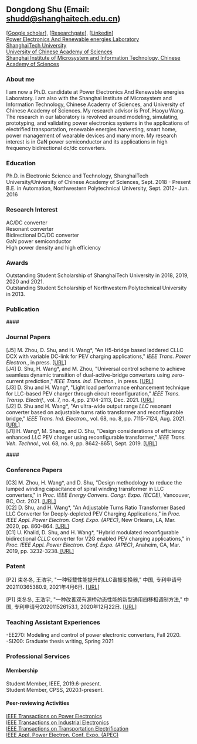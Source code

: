 ## Dongdong Shu (Email: shudd@shanghaitech.edu.cn)
[<a href="https://scholar.google.com/citations?user=oxEYf0MAAAAJ&hl=zh-CN&oi=ao" target="_blank">Google scholar</a>], [<a href="https://www.researchgate.net/scientific-contributions/Dongdong-Shu-2157948095?_sg=S5t9PdhSz6SdbKdLjbKQ6kyRdaY75s1dTfqWfMDJWw4ZKw5YVjAyTCaUMDzP1E6dW29apg5jiUw9MWs" target="_blank">Researchgate</a>], [<a href="https://www.linkedin.com/in/%E5%86%AC%E5%86%AC-%E6%9D%9F-1a4988167/" target="_blank">Linkedin</a>]<br/>
<a href="https://pearl.shanghaitech.edu.cn/" target="_blank">Power Electronics And Renewable energies Laboratory</a><br />
<a href="http://www.shanghaitech.edu.cn/" target="_blank">ShanghaiTech University</a><br />
<a href="https://www.ucas.ac.cn/" target="_blank">University of Chinese Academy of Sciences</a><br />
<a href="http://sim.cas.cn/">Shanghai Institute of Microsystem and Information Technology, Chinese Academy of Sciences</a><br />
### About me
I am now a Ph.D. candidate at Power Electronics And Renewable energies Laboratory. I am also with the Shanghai Institute of Microsystem and Information Technology, Chinese Academy of Sciences, and University of Chinese Academy of Sciences. My research advisor is Prof. Haoyu Wang. The research in our laboratory is revolved around modeling, simulating, prototyping, and validating power electronics systems in the applications of electrified transportation, renewable energies harvesting, smart home, power management of wearable devices and many more. My research interest is in GaN power semiconductor and its applications in high frequency bidirectional dc/dc converters.

### Education
Ph.D. in Electronic Science and Technology, ShanghaiTech University/University of Chinese Academy of Sciences, Sept. 2018 - Present  
B.E. in Automation, Northwestern Polytechnical University, Sept. 2012- Jun. 2016

### Research Interest
AC/DC converter     
Resonant converter    
Bidirectional DC/DC converter     
GaN power semiconductor      
High power density and high efficiency     


### Awards
Outstanding Student Scholarship of ShanghaiTech University in 2018, 2019, 2020 and 2021.   
Outstanding Student Scholarship of Northwestern Polytechnical University in 2013.

### Publication

####<h3>Journal Papers</h3>
[J5] M. Zhou, D. Shu, and H. Wang*,  "An H5-bridge based laddered CLLC DCX with variable DC-link for PEV charging applications," <em>IEEE Trans. Power Electron.</em>, in press. <a href="https://ieeexplore.ieee.org/document/9591480" target="_blank"> [URL]</a>       
[J4] D. Shu, H. Wang*, and M. Zhou, "Universal control scheme to achieve seamless dynamic transition of dual-active-bridge converters using zero-current prediction," <em>IEEE Trans. Ind. Electron.</em>, in press. <a href="https://ieeexplore.ieee.org/document/9464635" target="_blank"> [URL]</a>   
[J3] D. Shu and H. Wang*, "Light load performance enhancement technique for LLC-based PEV charger through circuit reconfiguration," <em>IEEE Trans. Transp. Electrif.</em>, vol. 7, no. 4, pp. 2104-2113, Dec. 2021. <a href="https://ieeexplore.ieee.org/abstract/document/9427258" target="_blank"> [URL]</a>     
[J2] D. Shu and H. Wang*, "An ultra-wide output range <em>LLC</em> resonant converter based on adjustable turns ratio transformer and reconfigurable bridge," <em>IEEE Trans. Ind. Electron.</em>, vol. 68, no. 8, pp. 7115-7124, Aug. 2021. <a href="https://ieeexplore.ieee.org/document/9145821/" target="_blank"> [URL]</a>          
[J1] H. Wang*, M. Shang, and D. Shu, "Design considerations of efficiency enhanced <em>LLC</em> PEV charger using reconfigurable transformer," <em>IEEE Trans. Veh. Technol.</em>, vol. 68, no. 9, pp. 8642-8651, Sept. 2019. <a href="https://ieeexplore.ieee.org/document/8770130" target="_blank"> [URL]</a>       
      
####<h3>Conference Papers</h3>
[C3] M. Zhou, H. Wang*, and D. Shu, "Design methodology to reduce the lumped winding capacitance of spiral winding transformer in LLC converters," in <em>Proc. IEEE Energy Convers. Congr. Expo. (ECCE)</em>, Vancouver, BC, Oct. 2021. <a href="" target="_blank"> [URL]</a>          
[C2] D. Shu, and H. Wang*, "An Adjustable Turns Ratio Transformer Based LLC Converter for Deeply-depleted PEV Charging Applications," in <em>Proc. IEEE Appl. Power Electron. Conf. Expo. (APEC)</em>, New Orleans, LA, Mar. 2020, pp. 860-864. <a href="https://ieeexplore.ieee.org/abstract/document/9124450" target="_blank"> [URL]</a>         
[C1] U. Khalid, D. Shu, and H. Wang*, "Hybrid modulated reconfigurable bidirectional <em>CLLC</em> converter for V2G enabled PEV charging applications," in <em>Proc. IEEE Appl. Power Electron. Conf. Expo. (APEC)</em>, Anaheim, CA, Mar. 2019, pp. 3232-3238.<a href="https://ieeexplore.ieee.org/document/8721807" target="_blank"> [URL]</a>         

<h3>Patent</h3>
[P2] 束冬冬, 王浩宇, "一种轻载性能提升的LLC谐振变换器," 中国, 专利申请号202110365380.9, 2021年4月6日. <a href="http://pss-system.cnipa.gov.cn/sipopublicsearch/patentsearch/showViewList-jumpToView.shtml" target="_blank"> [URL]</a><br/> 

[P1] 束冬冬, 王浩宇, "一种改善双有源桥动态性能的新型通用四移相调制方法," 中国, 专利申请号202011526153.1, 2020年12月22日. <a href="http://pss-system.cnipa.gov.cn/sipopublicsearch/patentsearch/showViewList-jumpToView.shtml" target="_blank"> [URL]</a><br/>


### Teaching Assistant Experiences
-EE270: Modeling and control of power electronic converters, Fall 2020.  
-SI200: Graduate thesis writing, Spring 2021

### Professional Services
#### Membership
Student Member, IEEE, 2019.6-present.      
Student Member, CPSS, 2020.1-present.
#### Peer-reviewing Activities
<a href="https://ieeexplore.ieee.org/xpl/tocresult.jsp?isnumber=4359240" target="_blank">IEEE Transactions on Power Electronics</a><br />
<a href="https://ieeexplore.ieee.org/xpl/RecentIssue.jsp?punumber=41" target="_blank">IEEE Transactions on Industrial Electronics</a><br />
<a href="https://ieeexplore.ieee.org/xpl/RecentIssue.jsp?punumber=6687316" target="_blank">IEEE Transactions on Transportation Electrification</a><br />
<a href="http://www.apec-conf.org/" target="_blank">IEEE Appl. Power Electron. Conf. Expo. (APEC)</a><br />


